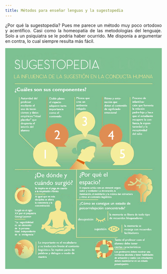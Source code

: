 ```yaml
---
title: Métodos para enseñar lenguas y la sugestopedia
---
```

<P><DIV ALIGN="justify"> ¿Por qué la sugestopedia? Pues me parece un método muy poco ortodoxo y acentífico. Casi como la homeopatía de las metodologias del lenguaje. Solo a un psiquiatra se le podria haber ocurrido. Me disponía a argumentar en contra, lo cual siempre resulta más fácil.</p>
<img src="img/Sugestopedia.jpg" alt="Sugestopedia">